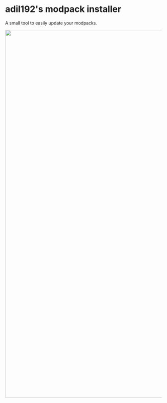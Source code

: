 # adil192's modpack installer

A small tool to easily update your modpacks.

<img width="1266" height="1181" src="https://github.com/user-attachments/assets/49a01afe-0920-4dac-bad4-fb1784da1e22" />
